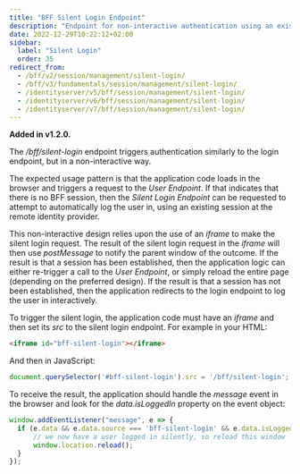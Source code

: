 ```yaml
---
title: "BFF Silent Login Endpoint"
description: "Endpoint for non-interactive authentication using an existing session at the remote identity provider"
date: 2022-12-29T10:22:12+02:00
sidebar:
  label: "Silent Login"
  order: 35
redirect_from:
  - /bff/v2/session/management/silent-login/
  - /bff/v3/fundamentals/session/management/silent-login/
  - /identityserver/v5/bff/session/management/silent-login/
  - /identityserver/v6/bff/session/management/silent-login/
  - /identityserver/v7/bff/session/management/silent-login/
---
```


**Added in v1.2.0.**

The */bff/silent-login* endpoint triggers authentication similarly to the login endpoint, but in a non-interactive way. 

The expected usage pattern is that the application code loads in the browser and triggers a request to the *User Endpoint*. If that indicates that there is no BFF session, then the *Silent Login Endpoint* can be requested to attempt to automatically log the user in, using an existing session at the remote identity provider.

This non-interactive design relies upon the use of an *iframe* to make the silent login request.
The result of the silent login request in the *iframe* will then use *postMessage* to notify the parent window of the outcome.
If the result is that a session has been established, then the application logic can either re-trigger a call to the *User Endpoint*, or simply reload the entire page (depending on the preferred design). If the result is that a session has not been established, then the application redirects to the login endpoint to log the user in interactively.

To trigger the silent login, the application code must have an *iframe* and then set its *src* to the silent login endpoint.
For example in your HTML:

```html
<iframe id="bff-silent-login"></iframe>
```

And then in JavaScript:

```javascript
document.querySelector('#bff-silent-login').src = '/bff/silent-login';
```

To receive the result, the application should handle the *message* event in the browser and look for the *data.isLoggedIn* property on the event object:

```javascript
window.addEventListener("message", e => {
  if (e.data && e.data.source === 'bff-silent-login' && e.data.isLoggedIn) {
      // we now have a user logged in silently, so reload this window
      window.location.reload();
  }
});
```
